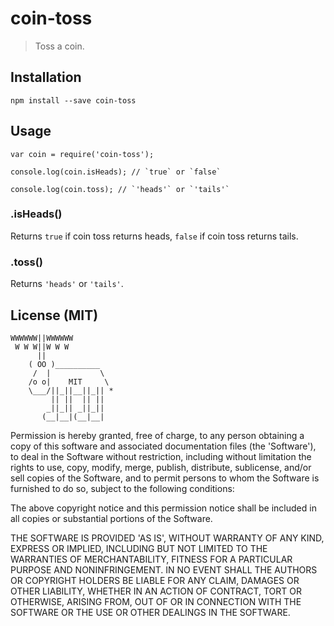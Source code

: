 # coin-toss

> Toss a coin.

## Installation

```
npm install --save coin-toss
```

## Usage

```
var coin = require('coin-toss');

console.log(coin.isHeads); // `true` or `false`

console.log(coin.toss); // `'heads'` or `'tails'`
```

### .isHeads()

Returns `true` if coin toss returns heads, `false` if coin toss returns tails.

### .toss()

Returns `'heads'` or `'tails'`.

## License (MIT)

```
WWWWWW||WWWWWW
 W W W||W W W
      ||
    ( OO )__________
     /  |           \
    /o o|    MIT     \
    \___/||_||__||_|| *
         || ||  || ||
        _||_|| _||_||
       (__|__|(__|__|
```

Permission is hereby granted, free of charge, to any person obtaining a copy of this software and associated documentation files (the 'Software'), to deal in the Software without restriction, including without limitation the rights to use, copy, modify, merge, publish, distribute, sublicense, and/or sell copies of the Software, and to permit persons to whom the Software is furnished to do so, subject to the following conditions:

The above copyright notice and this permission notice shall be included in all copies or substantial portions of the Software.

THE SOFTWARE IS PROVIDED 'AS IS', WITHOUT WARRANTY OF ANY KIND, EXPRESS OR IMPLIED, INCLUDING BUT NOT LIMITED TO THE WARRANTIES OF MERCHANTABILITY, FITNESS FOR A PARTICULAR PURPOSE AND NONINFRINGEMENT. IN NO EVENT SHALL THE AUTHORS OR COPYRIGHT HOLDERS BE LIABLE FOR ANY CLAIM, DAMAGES OR OTHER LIABILITY, WHETHER IN AN ACTION OF CONTRACT, TORT OR OTHERWISE, ARISING FROM, OUT OF OR IN CONNECTION WITH THE SOFTWARE OR THE USE OR OTHER DEALINGS IN THE SOFTWARE.

